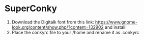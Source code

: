 # SuperConky

1. Download the Digitalk font from this link: https://www.gnome-look.org/content/show.php/?content=132902 and install
2. Place the conkyrc file to your /home and rename it as .conkyrc
